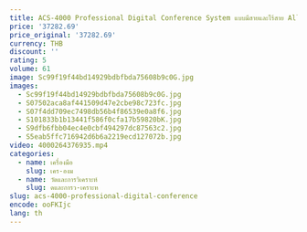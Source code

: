 ```yaml
---
title: ACS-4000 Professional Digital Conference System แบบมีสายและไร้สาย All-in-one เครื่องเดสก์ท็อปตัดเสียงรบกวนหัวใจ XLR CN;GUA
price: '37282.69'
price_original: '37282.69'
currency: THB
discount: ''
rating: 5
volume: 61
image: Sc99f19f44bd14929bdbfbda75608b9c0G.jpg
images:
  - Sc99f19f44bd14929bdbfbda75608b9c0G.jpg
  - S07502aca8af441509d47e2cbe98c723fc.jpg
  - S07f4dd709ec7498db56b4f86539e0a8f6.jpg
  - S101833b1b13441f586f0cfa17b59820bK.jpg
  - S9dfb6fbb04ec4e0cbf494297dc87563c2.jpg
  - S5eab5ffc716942d6b6a2219ecd127072b.jpg
video: 4000264376935.mp4
categories:
  - name: เครื่องมือ
    slug: เคร-องม
  - name: วัดและการวิเคราะห์
    slug: ดและการว-เคราะห
slug: acs-4000-professional-digital-conference
encode: ooFKIjc
lang: th
---
```

  
